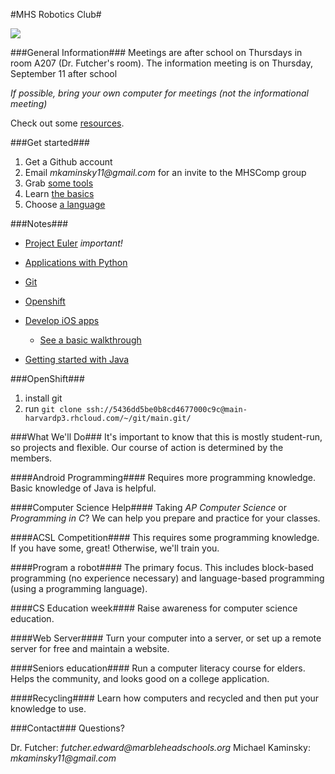 #MHS Robotics Club#

<img src="http://www.jeffpalm.com/fox/fox.jpg">

###General Information###
Meetings are after school on Thursdays in room A207 (Dr. Futcher's room). The information meeting is on Thursday, September 11 after school


_If possible, bring your own computer for meetings (not the informational meeting)_

Check out some [resources](resources/overview.md).

###Get started###
1. Get a Github account
2. Email _mkaminsky11@gmail.com_ for an invite to the MHSComp group
3. Grab [some tools](tools/overview.md)</a>
4. Learn [the basics](lessons/git_lesson/overview.md)
5. Choose [a language](lessons/languages/overview.md)

###Notes###
+ [Project Euler](lessons/euler/overview.md) _important!_
+ [Applications with Python](lessons/python/overview.md)
+ [Git](lessons/git_lesson/overview.md)
+ [Openshift](lessons/openshift/overview.md)
+ [Develop iOS apps](lessons/ios/overview.md)
    + [See a basic walkthrough](lessons/ios/walkthrough.md)
	    
+ [Getting started with Java](lessons/java/overview.md)


###OpenShift###
1. install git
2. run `git clone ssh://5436dd5be0b8cd4677000c9c@main-harvardp3.rhcloud.com/~/git/main.git/`

###What We'll Do###
It's important to know that this is mostly student-run, so projects and flexible. Our course of action is determined by the members.

####Android Programming####
Requires more programming knowledge. Basic knowledge of Java is helpful.

####Computer Science Help####
Taking _AP Computer Science_ or _Programming in C_? We can help you prepare and practice for your classes.

####ACSL Competition####
This requires some programming knowledge. If you have some, great! Otherwise, we'll train you.

####Program a robot####
The primary focus. This includes block-based programming (no experience necessary) and language-based programming (using a programming language).

####CS Education week####
Raise awareness for computer science education.

####Web Server####
Turn your computer into a server, or set up a remote server for free and maintain a website.

####Seniors education####
Run a computer literacy course for elders. Helps the community, and looks good on a college application.

####Recycling####
Learn how computers and recycled and then put your knowledge to use.

###Contact###
Questions?

Dr. Futcher: _futcher.edward@marbleheadschools.org_ 
Michael Kaminsky: _mkaminsky11@gmail.com_
